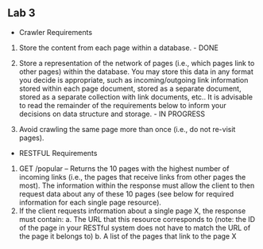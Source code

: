 ## Lab 3

- Crawler Requirements

1. Store the content from each page within a database. - DONE
2. Store a representation of the network of pages (i.e., which pages link to other pages) within the database. You may store this data in any format you decide is appropriate, such as incoming/outgoing link information stored within each page document, stored as a separate document, stored as a separate collection with link documents, etc.. It is advisable to read the remainder of the requirements below to inform your decisions on data structure and storage. - IN PROGRESS

3. Avoid crawling the same page more than once (i.e., do not re-visit pages).

- RESTFUL Requirements

1. GET /popular – Returns the 10 pages with the highest number of incoming links (i.e., the pages that receive links from other pages the most). The information within the response must allow the client to then request data about any of these 10 pages (see below for required information for each single page resource).
2. If the client requests information about a single page X, the response must contain:
   a. The URL that this resource corresponds to (note: the ID of the page in your RESTful system does not have to match the URL of the page it belongs to)
   b. A list of the pages that link to the page X
